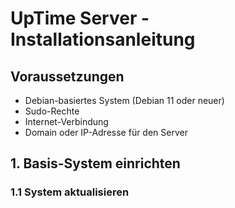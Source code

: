 # UpTime Server - Installationsanleitung

## Voraussetzungen
- Debian-basiertes System (Debian 11 oder neuer)
- Sudo-Rechte
- Internet-Verbindung
- Domain oder IP-Adresse für den Server

## 1. Basis-System einrichten

### 1.1 System aktualisieren 